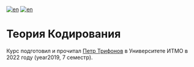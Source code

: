 [![en](https://img.shields.io/badge/lang-en-red.svg)](README.md) [![en](https://img.shields.io/badge/lang-ru-blue.svg)](README.ru.md)

# Теория Кодирования

Курс подготовил и прочитал [Петр Трифонов](https://scholar.google.com/citations?user=YtMi6QwAAAAJ&hl=en) в Университете ИТМО в 2022 году (year2019, 7 семестр).
